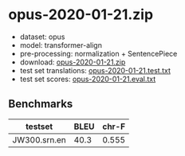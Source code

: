 # opus-2020-01-21.zip

* dataset: opus
* model: transformer-align
* pre-processing: normalization + SentencePiece
* download: [opus-2020-01-21.zip](https://object.pouta.csc.fi/OPUS-MT-models/srn-en/opus-2020-01-21.zip)
* test set translations: [opus-2020-01-21.test.txt](https://object.pouta.csc.fi/OPUS-MT-models/srn-en/opus-2020-01-21.test.txt)
* test set scores: [opus-2020-01-21.eval.txt](https://object.pouta.csc.fi/OPUS-MT-models/srn-en/opus-2020-01-21.eval.txt)

## Benchmarks

| testset               | BLEU  | chr-F |
|-----------------------|-------|-------|
| JW300.srn.en 	| 40.3 	| 0.555 |

